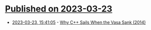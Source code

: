# [Published on 2023-03-23](index.md)

* [2023-03-23, 15:41:05](https://lobste.rs/s/fv5sjt/why_c_sails_when_vasa_sank_2014) - [Why C++ Sails When the Vasa Sank (2014)](https://m.youtube.com/watch?v=ltCgzYcpFUI)
